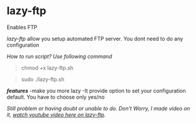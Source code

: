 # lazy-ftp
Enables FTP 

 _lazy-ftp_ allow you setup automated FTP server. You dont need to do any configuration
 
 *How to run script? Use following command*
 
 >chmod +x lazy-ftp.sh
 
 >sudo ./lazy-ftp.sh
 
 **_features_**
 -make you more lazy
 -It provide option to set your configuration default. You have to choose only yes/no
 
 _Still problem or having doubt or unable to do. Don't Worry, I made video on it, [watch youtube video here on lazy-ftp](https://www.youtube.com)._
